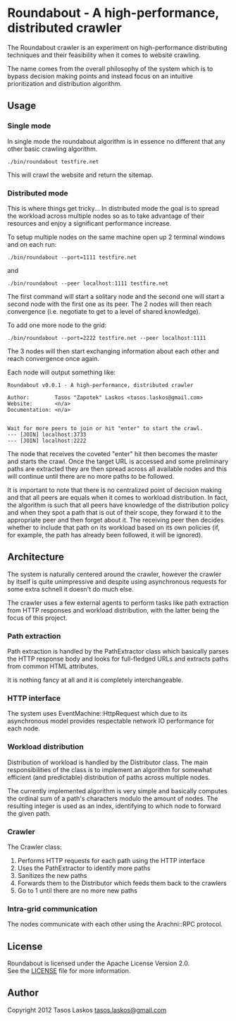 # Roundabout - A high-performance, distributed crawler

The Roundabout crawler is an experiment on high-performance distributing techniques and their feasibility
when it comes to website crawling.

The name comes from the overall philosophy of the system which is to bypass
decision making points and instead focus on an intuitive prioritization and distribution algorithm.

## Usage

### Single mode

In single mode the roundabout algorithm is in essence no different that any other basic crawling algorithm.

    ./bin/roundabout testfire.net

This will crawl the website and return the sitemap.

### Distributed mode

This is where things get tricky...
In distributed mode the goal is to spread the workload across multiple nodes
so as to take advantage of their resources and enjoy a significant performance increase.

To setup multiple nodes on the same machine open up 2 terminal windows and on each run:

    ./bin/roundabout --port=1111 testfire.net

and

    ./bin/roundabout --peer localhost:1111 testfire.net

The first command will start a solitary node and the second one will start a second
node with the first one as its peer.
The 2 nodes will then reach convergence (i.e. negotiate to get to a level of shared knowledge).

To add one more node to the grid:

    ./bin/roundabout --port=2222 testfire.net --peer localhost:1111

The 3 nodes will then start exchanging information about each other and reach convergence once again.

Each node will output something like:

    Roundabout v0.0.1 - A high-performance, distributed crawler

    Author:        Tasos "Zapotek" Laskos <tasos.laskos@gmail.com>
    Website:       <n/a>
    Documentation: <n/a>


    Wait for more peers to join or hit "enter" to start the crawl.
    --- [JOIN] localhost:3733
    --- [JOIN] localhost:2222

The node that receives the coveted "enter" hit then becomes the master and starts
the crawl. Once the target URL is accessed and some preliminary paths are extracted
they are then spread across all available nodes and this will continue until
there are no more paths to be followed.

It is important to note that there is no centralized point of decision making and
that all peers are equals when it comes to workload distribution.
In fact, the algorithm is such that all peers have knowledge of the distribution
policy and when they spot a path that is out of their scope, they forward it to
the appropriate peer and then forget about it.
The receiving peer then decides whether to include that path on its workload
based on its own policies (if, for example, the path has already been followed, it will be ignored).

## Architecture

The system is naturally centered around the crawler, however the crawler by itself is
quite unimpressive and despite using asynchronous requests for some extra schnell
it doesn't do much else.

The crawler uses a few external agents to perform tasks like path extraction from
HTTP responses and workload distribution, with the latter being the focus of this project.

### Path extraction

Path extraction is handled by the PathExtractor class which basically parses the
HTTP response body and looks for full-fledged URLs and extracts paths from common
HTML attributes.

It is nothing fancy at all and it is completely interchangeable.

### HTTP interface

The system uses EventMachine::HttpRequest which due to its asynchronous model provides
respectable network IO performance for each node.

### Workload distribution

Distribution of workload is handled by the Distributor class.
The main responsibilities of the class is to implement an algorithm for somewhat
efficient (and predictable) distribution of paths across multiple nodes.

The currently implemented algorithm is very simple and basically computes the
ordinal sum of a path's characters modulo the amount of nodes.
The resulting integer is used as an index, identifying to which node to forward
the given path.

### Crawler

The Crawler class:

1. Performs HTTP requests for each path using the HTTP interface
2. Uses the PathExtractor to identify more paths
3. Sanitizes the new paths
4. Forwards them to the Distributor which feeds them back to the crawlers
5. Go to 1 until there are no more new paths

### Intra-grid communication

The nodes communicate with each other using the Arachni::RPC protocol.

## License
Roundabout is licensed under the Apache License Version 2.0.<br/>
See the [LICENSE](file.LICENSE.html) file for more information.


## Author
Copyright 2012 Tasos Laskos <tasos.laskos@gmail.com>
